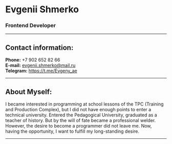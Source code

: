 # Evgenii Shmerko
### Frontend Developer
---
## Contact information:
**Phone:** +7 902 652 82 66  
**E-mail:** evgenii.shmerko@mail.ru  
**Telegram:** https://t.me/Evgeny_ae 

---
## About Myself:
I became interested in programming at school lessons of the TPC (Training and Production Complex), but I did not have enough points to enter a technical university. Entered the Pedagogical University, graduated as a teacher of history. But by the will of fate became a professional welder. However, the desire to become a programmer did not leave me. Now, having the opportunity, I want to fulfill my long-standing desire.

---